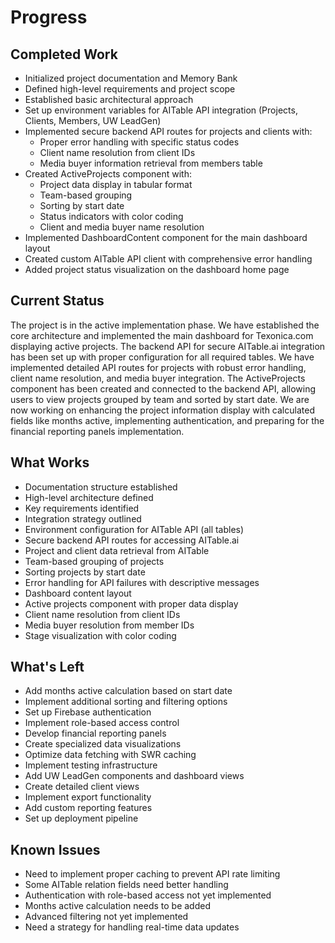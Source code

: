 # Progress

## Completed Work
- Initialized project documentation and Memory Bank
- Defined high-level requirements and project scope
- Established basic architectural approach
- Set up environment variables for AITable API integration (Projects, Clients, Members, UW LeadGen)
- Implemented secure backend API routes for projects and clients with:
  - Proper error handling with specific status codes
  - Client name resolution from client IDs
  - Media buyer information retrieval from members table
- Created ActiveProjects component with:
  - Project data display in tabular format
  - Team-based grouping
  - Sorting by start date
  - Status indicators with color coding
  - Client and media buyer name resolution
- Implemented DashboardContent component for the main dashboard layout
- Created custom AITable API client with comprehensive error handling
- Added project status visualization on the dashboard home page

## Current Status
The project is in the active implementation phase. We have established the core architecture and implemented the main dashboard for Texonica.com displaying active projects. The backend API for secure AITable.ai integration has been set up with proper configuration for all required tables. We have implemented detailed API routes for projects with robust error handling, client name resolution, and media buyer integration. The ActiveProjects component has been created and connected to the backend API, allowing users to view projects grouped by team and sorted by start date. We are now working on enhancing the project information display with calculated fields like months active, implementing authentication, and preparing for the financial reporting panels implementation.

## What Works
- Documentation structure established
- High-level architecture defined
- Key requirements identified
- Integration strategy outlined
- Environment configuration for AITable API (all tables)
- Secure backend API routes for accessing AITable.ai
- Project and client data retrieval from AITable
- Team-based grouping of projects
- Sorting projects by start date
- Error handling for API failures with descriptive messages
- Dashboard content layout
- Active projects component with proper data display
- Client name resolution from client IDs
- Media buyer resolution from member IDs
- Stage visualization with color coding

## What's Left
- Add months active calculation based on start date
- Implement additional sorting and filtering options
- Set up Firebase authentication
- Implement role-based access control
- Develop financial reporting panels
- Create specialized data visualizations
- Optimize data fetching with SWR caching
- Implement testing infrastructure
- Add UW LeadGen components and dashboard views
- Create detailed client views
- Implement export functionality
- Add custom reporting features
- Set up deployment pipeline

## Known Issues
- Need to implement proper caching to prevent API rate limiting
- Some AITable relation fields need better handling
- Authentication with role-based access not yet implemented
- Months active calculation needs to be added
- Advanced filtering not yet implemented
- Need a strategy for handling real-time data updates 